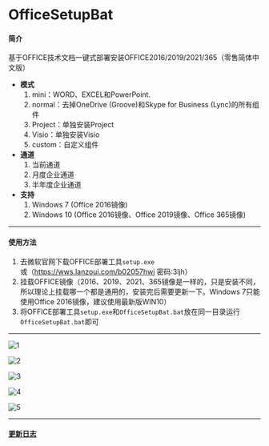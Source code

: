 # OfficeSetupBat

#### 简介
基于OFFICE技术文档一键式部署安装OFFICE2016/2019/2021/365（零售简体中文版）


- **模式**
  1. mini：WORD、EXCEL和PowerPoint.
  2. normal：去掉OneDrive (Groove)和Skype for Business (Lync)的所有组件
  3. Project：单独安装Project
  4. Visio：单独安装Visio
  5. custom：自定义组件
- **通道**
  1. 当前通道
  2. 月度企业通道
  3. 半年度企业通道
- **支持**
  1. Windows 7 (Office 2016镜像)
  2. Windows 10 (Office 2016镜像、Office 2019镜像、Office 365镜像)  

***

#### 使用方法
1. 去微软官网下载OFFICE部署工具`setup.exe`  
或（https://wws.lanzoui.com/b02057hwj 密码:3ljh）  
2. 挂载OFFICE镜像（2016、2019、2021、365镜像是一样的，只是安装不同，所以理论上挂载哪一个都是通用的，安装完后需要更新一下。Windows 7只能使用Office 2016镜像，建议使用最新版WIN10）  
3. 将OFFICE部署工具`setup.exe`和`OfficeSetupBat.bat`放在同一目录运行`OfficeSetupBat.bat`即可  

***

![1](https://user-images.githubusercontent.com/61126745/133468537-f63854c4-b01e-43e7-ad85-a96410fef37f.png)  

![2](https://user-images.githubusercontent.com/61126745/133468607-3b28502e-d511-4538-bfe8-701f579d462c.png)  

![3](https://user-images.githubusercontent.com/61126745/133468666-2c7c9e35-c805-4838-9aff-fa37be6a3935.png)  

![4](https://user-images.githubusercontent.com/61126745/133468689-3a48173e-6c39-43b6-953e-124ffd0328a6.png)  

![5](https://user-images.githubusercontent.com/61126745/133468701-b442d6da-42ec-4e3e-a287-b00c59cfd894.png)  
  
***

#### [更新日志](https://gitee.com/swordnine/OfficeSetupBat/blob/master/changelog.md)
